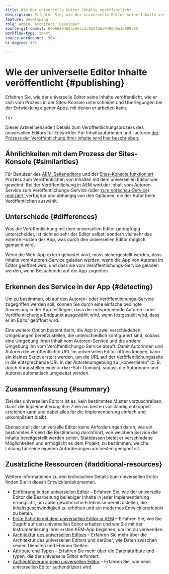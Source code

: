 ```yaml
---
title: Wie der universelle Editor Inhalte veröffentlicht
description: Erfahren Sie, wie der universelle Editor seine Inhalte veröffentlicht, wie er sich vom Prozess in der Sites-Konsole unterscheidet und Überlegungen bei der Entwicklung eigener Apps, mit denen er arbeiten kann.
feature: Developing
role: Admin, Architect, Developer
source-git-commit: 0ee6689460ac0ecc5c025fb6a940d69a16699c85
workflow-type: tm+mt
source-wordcount: '564'
ht-degree: 45%

---
```



# Wie der universelle Editor Inhalte veröffentlicht {#publishing}

Erfahren Sie, wie der universelle Editor seine Inhalte veröffentlicht, wie er sich vom Prozess in der Sites-Konsole unterscheidet und Überlegungen bei der Entwicklung eigener Apps, mit denen er arbeiten kann.

>[!TIP]
>
>Dieser Artikel behandelt Details zum Veröffentlichungsprozess des universellen Editors für Entwickler. Für Inhaltsautorinnen und -autoren [der Prozess der Veröffentlichung Ihrer Inhalte wird hier beschrieben.](/help/sites-cloud/authoring/universal-editor/publishing.md)

## Ähnlichkeiten mit dem Prozess der Sites-Konsole {#similarities}

Für Benutzer des [AEM-Seiteneditors](/help/sites-cloud/authoring/page-editor/introduction.md) und der [Sites-Konsole funktioniert ](/help/sites-cloud/authoring/sites-console/introduction.md) Prozess zum Veröffentlichen von Inhalten mit dem universellen Editor wie gewohnt: Bei der Veröffentlichung in AEM wird der Inhalt vom Autoren-Service zum Veröffentlichungs-Service (oder [zum Vorschau-Service) repliziert, ](/help/sites-cloud/authoring/sites-console/previewing-content.md) verfügbar und abhängig von den Optionen, die der Autor beim Veröffentlichen auswählt.

## Unterschiede {#differences}

Was die Veröffentlichung mit dem universellen Editor geringfügig unterscheidet, ist nicht so sehr der Editor selbst, sondern vielmehr das externe Hosten der App, was durch den universellen Editor möglich gemacht wird.

Wenn die Web-App extern gehostet wird, muss sichergestellt werden, dass Inhalte vom Autoren-Service geladen werden, wenn die App von Autoren im Editor geöffnet wird, und dass sie vom Veröffentlichungs-Service geladen werden, wenn Besuchende auf die App zugreifen.

## Erkennen des Service in der App {#detecting}

Um zu bestimmen, ob auf den Autoren- oder Veröffentlichungs-Service zugegriffen werden soll, können Sie durch eine einfache bedingte Anweisung in der App festlegen, dass der entsprechende Autoren- oder Veröffentlichungs-Endpunkt ausgewählt wird, wenn festgestellt wird, dass er im Editor geöffnet wird.

Eine weitere Option besteht darin, die App in zwei verschiedenen Umgebungen bereitzustellen, die unterschiedlich konfiguriert sind, sodass eine Umgebung ihren Inhalt vom Autoren-Service und die andere Umgebung ihn vom Veröffentlichungs-Service abruft. Damit Autorinnen und Autoren die veröffentlichte URL im universellen Editor öffnen können, kann ein kleines Skript erstellt werden, um die URL auf der Veröffentlichungsseite in die entsprechende URL in der Autorenumgebung zu „konvertieren“ (z. B. durch Voranstellen einer `author`-Sub-Domain), sodass die Autorinnen und Autoren automatisch umgeleitet werden.

## Zusammenfassung {#summary}

Ziel des universellen Editors ist es, kein bestimmtes Muster vorzuschreiben, damit die Implementierung ihre Ziele am besten vollständig entkoppelt erreichen kann und dabei alles für die Implementierung einfach und unkompliziert bleibt.

Ebenso stellt der universelle Editor keine Anforderungen daran, wie ein bestimmtes Projekt die Bestimmung durchführt, von welchem Service die Inhalte bereitgestellt werden sollen. Stattdessen bietet er verschiedene Möglichkeiten und ermöglicht es dem Projekt, zu bestimmen, welche Lösung für seine eigenen Anforderungen am besten geeignet ist.

## Zusätzliche Ressourcen {#additional-resources}

Weitere Informationen zu den technischen Details zum universellen Editor finden Sie in diesen Entwicklerdokumenten.

* [Einführung in den universellen Editor](/help/implementing/universal-editor/introduction.md) – Erfahren Sie, wie der universelle Editor die Bearbeitung beliebiger Inhalte in jeder Implementierung ermöglicht, um außergewöhnliche Erlebnisse bereitzustellen, die Inhaltsgeschwindigkeit zu erhöhen und ein modernes Entwicklererlebnis zu bieten.
* [Erste Schritte mit dem universellen Editor in AEM](/help/implementing/universal-editor/getting-started.md) – Erfahren Sie, wie Sie Zugriff auf den universellen Editor erhalten und wie Sie mit der Instrumentierung Ihrer ersten AEM-App beginnen, um ihn zu verwenden.
* [Architektur des universellen Editors](/help/implementing/universal-editor/architecture.md) – Erfahren Sie mehr über die Architektur des universellen Editors und darüber, wie Daten zwischen seinen Diensten und Ebenen fließen.
* [Attribute und Typen](/help/implementing/universal-editor/attributes-types.md) – Erfahren Sie mehr über die Datenattribute und -typen, die der universelle Editor erfordert.
* [Authentifizierung beim universellen Editor](/help/implementing/universal-editor/authentication.md) – Erfahren Sie, wie beim universellen Editor authentifiziert wird.
